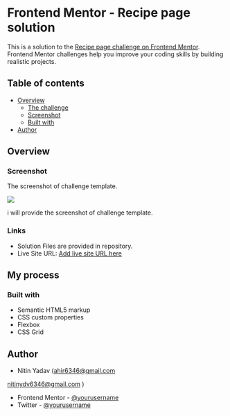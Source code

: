 # Frontend Mentor - Recipe page solution

This is a solution to the [Recipe page challenge on Frontend Mentor](https://www.frontendmentor.io/challenges/recipe-page-KiTsR8QQKm). Frontend Mentor challenges help you improve your coding skills by building realistic projects. 

## Table of contents

- [Overview](#overview)
  - [The challenge](#the-challenge)
  - [Screenshot](#screenshot)
  - [Built with](#built-with)
- [Author](#author)



## Overview

### Screenshot
 The screenshot of challenge template.

![](./design/desktop-design.jpg)

i will provide the screenshot of challenge template.



### Links

- Solution Files are provided in repository.
- Live Site URL: [Add live site URL here](https://your-live-site-url.com)

## My process

### Built with

- Semantic HTML5 markup
- CSS custom properties
- Flexbox
- CSS Grid



## Author

- Nitin Yadav 
(ahir6346@gmail.com 

nitinydv6346@gmail.com
)
- Frontend Mentor - [@yourusername](https://www.frontendmentor.io/profile/indecisivenitin)
- Twitter - [@yourusername](https://x.com/inde_nitin)

